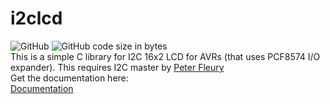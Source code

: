 # i2clcd
![GitHub](https://img.shields.io/github/license/w0qs1/i2clcd)
![GitHub code size in bytes](https://img.shields.io/github/languages/code-size/w0qs1/i2clcd)
<br>
This is a simple C library for I2C 16x2 LCD for AVRs (that uses PCF8574 I/O expander). This requires I2C master by [Peter Fleury](http://www.peterfleury.epizy.com)<br>
Get the documentation here:<br>
[Documentation](https://w0qs1.github.io/i2clcd/)
